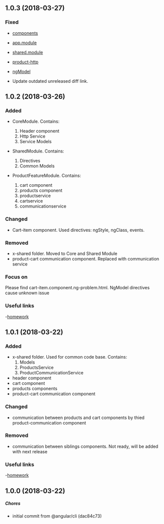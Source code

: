 <a name="1.0.3"></a>
## 1.0.3 (2018-03-27)

### Fixed
- [components](https://github.com/RomanKhomenko/angular5-cdp/issues/1)
- [app.module](https://github.com/RomanKhomenko/angular5-cdp/issues/2)
- [shared.module](https://github.com/RomanKhomenko/angular5-cdp/issues/3)
- [product-http](https://github.com/RomanKhomenko/angular5-cdp/issues/4)
- [ngModel](https://github.com/RomanKhomenko/angular5-cdp/issues/4)

- Update outdated unreleased diff link.

<a name="1.0.2"></a>
## 1.0.2 (2018-03-26)

### Added
- CoreModule. Contains:
	1. Header component
	2. Http Service
	3. Service Models
	
- SharedModule. Contains:
	1. Directives
	2. Common Models
	
- ProductFeatureModule. Contains:
	1. cart component
	2. products component
	3. productservice
	4. cartservice
	5. communicationservice

### Changed
- Cart-item component. Used directives: ngStyle, ngClass, events.

### Removed
- x-shared folder. Moved to Core and Shared Module
- product-cart communication component. Replaced with communication service

### Focus on
Please find cart-item.component.ng-problem.html. NgModel directives cause unknown issue

### Useful links
-[homework](homework/HomeTask_2.txt)

<a name="1.0.1"></a>
## 1.0.1 (2018-03-22)

### Added
- x-shared folder. Used for common code base. 
    Contains:
    1. Models
    2. ProductsService
    3. ProductCommunicationService
- header component
- cart component
- products components
- product-cart communication component 

### Changed
- communication between products and cart components by thied product-communication component

### Removed
- communication between siblings components. Not ready, will be added with next release

### Useful links
-[homework](homework/HomeTask_1.txt)

<a name="1.0.0"></a>
## 1.0.0 (2018-03-22)

##### Chores

*  initial commit from @angular/cli (dac84c73)

